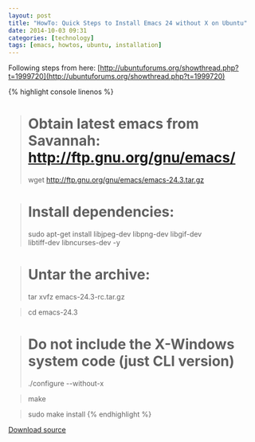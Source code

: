 ```yaml
---
layout: post
title: "HowTo: Quick Steps to Install Emacs 24 without X on Ubuntu"
date: 2014-10-03 09:31
categories: [technology]
tags: [emacs, howtos, ubuntu, installation]
---
```

Following steps from here: [http://ubuntuforums.org/showthread.php?t=1999720](http://ubuntuforums.org/showthread.php?t=1999720)

{% highlight console linenos %}
> # Obtain latest emacs from Savannah: http://ftp.gnu.org/gnu/emacs/
> wget http://ftp.gnu.org/gnu/emacs/emacs-24.3.tar.gz 

> # Install dependencies:
> sudo apt-get install libjpeg-dev libpng-dev libgif-dev \
>   libtiff-dev libncurses-dev -y 

> # Untar the archive:
> tar xvfz emacs-24.3-rc.tar.gz

> cd emacs-24.3

> # Do not include the X-Windows system code (just CLI version)
> ./configure --without-x

> make

> sudo make install
{% endhighlight %}

[Download source](/downloads/install-emacs-24-without-x-on-ubuntu.txt)
